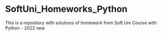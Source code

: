 # SoftUni_Homeworks_Python
This is a repository with solutions of homework from Soft Uni Course with Python - 2022 new
